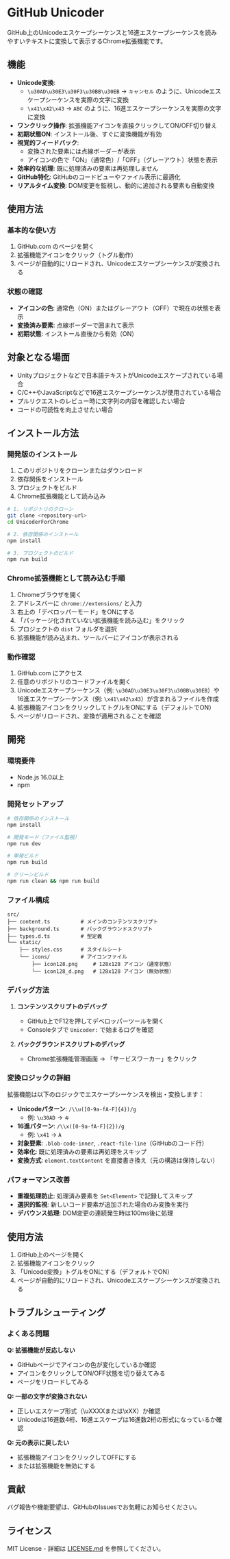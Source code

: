 # GitHub Unicoder

GitHub上のUnicodeエスケープシーケンスと16進エスケープシーケンスを読みやすいテキストに変換して表示するChrome拡張機能です。

## 機能

- **Unicode変換**: 
  - `\u30AD\u30E3\u30F3\u30BB\u30EB` → `キャンセル` のように、Unicodeエスケープシーケンスを実際の文字に変換
  - `\x41\x42\x43` → `ABC` のように、16進エスケープシーケンスを実際の文字に変換
- **ワンクリック操作**: 拡張機能アイコンを直接クリックしてON/OFF切り替え
- **初期状態ON**: インストール後、すぐに変換機能が有効
- **視覚的フィードバック**: 
  - 変換された要素には点線ボーダーが表示
  - アイコンの色で「ON」（通常色）/「OFF」（グレーアウト）状態を表示
- **効率的な処理**: 既に処理済みの要素は再処理しません
- **GitHub特化**: GitHubのコードビューやファイル表示に最適化
- **リアルタイム変換**: DOM変更を監視し、動的に追加される要素も自動変換

## 使用方法

### 基本的な使い方

1. GitHub.com のページを開く
2. 拡張機能アイコンをクリック（トグル動作）
3. ページが自動的にリロードされ、Unicodeエスケープシーケンスが変換される

### 状態の確認

- **アイコンの色**: 通常色（ON）またはグレーアウト（OFF）で現在の状態を表示
- **変換済み要素**: 点線ボーダーで囲まれて表示
- **初期状態**: インストール直後から有効（ON）

## 対象となる場面

- Unityプロジェクトなどで日本語テキストがUnicodeエスケープされている場合
- C/C++やJavaScriptなどで16進エスケープシーケンスが使用されている場合
- プルリクエストのレビュー時に文字列の内容を確認したい場合
- コードの可読性を向上させたい場合

## インストール方法

### 開発版のインストール

1. このリポジトリをクローンまたはダウンロード
2. 依存関係をインストール
3. プロジェクトをビルド
4. Chrome拡張機能として読み込み

```bash
# 1. リポジトリのクローン
git clone <repository-url>
cd UnicoderForChrome

# 2. 依存関係のインストール
npm install

# 3. プロジェクトのビルド
npm run build
```

### Chrome拡張機能として読み込む手順

1. Chromeブラウザを開く
2. アドレスバーに `chrome://extensions/` と入力
3. 右上の「デベロッパーモード」をONにする
4. 「パッケージ化されていない拡張機能を読み込む」をクリック
5. プロジェクトの `dist` フォルダを選択
6. 拡張機能が読み込まれ、ツールバーにアイコンが表示される

### 動作確認

1. GitHub.com にアクセス
2. 任意のリポジトリのコードファイルを開く
3. Unicodeエスケープシーケンス（例: `\u30AD\u30E3\u30F3\u30BB\u30EB`）や16進エスケープシーケンス（例: `\x41\x42\x43`）が含まれるファイルを作成
4. 拡張機能アイコンをクリックしてトグルをONにする（デフォルトでON）
5. ページがリロードされ、変換が適用されることを確認

## 開発

### 環境要件

- Node.js 16.0以上
- npm

### 開発セットアップ

```bash
# 依存関係のインストール
npm install

# 開発モード（ファイル監視）
npm run dev

# 単発ビルド
npm run build

# クリーンビルド
npm run clean && npm run build
```

### ファイル構成

```
src/
├── content.ts          # メインのコンテンツスクリプト
├── background.ts       # バックグラウンドスクリプト
├── types.d.ts          # 型定義
└── static/
    ├── styles.css      # スタイルシート
    └── icons/          # アイコンファイル
        ├── icon128.png     # 128x128 アイコン（通常状態）
        └── icon128_d.png   # 128x128 アイコン（無効状態）
```

### デバッグ方法

1. **コンテンツスクリプトのデバッグ**
   - GitHub上でF12を押してデベロッパーツールを開く
   - Consoleタブで `Unicoder:` で始まるログを確認

2. **バックグラウンドスクリプトのデバッグ**
   - Chrome拡張機能管理画面 → 「サービスワーカー」をクリック

### 変換ロジックの詳細

拡張機能は以下のロジックでエスケープシーケンスを検出・変換します：

- **Unicodeパターン**: `/\\u([0-9a-fA-F]{4})/g`
  - 例: `\u30AD` → `キ`
- **16進パターン**: `/\\x([0-9a-fA-F]{2})/g`
  - 例: `\x41` → `A`
- **対象要素**: `.blob-code-inner`, `.react-file-line`（GitHubのコード行）
- **効率化**: 既に処理済みの要素は再処理をスキップ
- **変換方式**: `element.textContent` を直接書き換え（元の構造は保持しない）

### パフォーマンス改善

- **重複処理防止**: 処理済み要素を `Set<Element>` で記録してスキップ
- **選択的監視**: 新しいコード要素が追加された場合のみ変換を実行
- **デバウンス処理**: DOM変更の連続発生時は100ms後に処理

## 使用方法

1. GitHub上のページを開く
2. 拡張機能アイコンをクリック
3. 「Unicode変換」トグルをONにする（デフォルトでON）
4. ページが自動的にリロードされ、Unicodeエスケープシーケンスが変換される

## トラブルシューティング

### よくある問題

**Q: 拡張機能が反応しない**
- GitHubページでアイコンの色が変化しているか確認
- アイコンをクリックしてON/OFF状態を切り替えてみる
- ページをリロードしてみる

**Q: 一部の文字が変換されない**
- 正しいエスケープ形式（\uXXXXまたは\xXX）か確認
- Unicodeは16進数4桁、16進エスケープは16進数2桁の形式になっているか確認

**Q: 元の表示に戻したい**
- 拡張機能アイコンをクリックしてOFFにする
- または拡張機能を無効にする

## 貢献

バグ報告や機能要望は、GitHubのIssuesでお気軽にお知らせください。

## ライセンス

MIT License - 詳細は [LICENSE.md](LICENSE.md) を参照してください。
